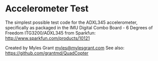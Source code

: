# Accelerometer Test 

The simplest possible test code for the ADXL345 accelerometer, specifically as packaged in the IMU Digital Combo Board - 6 Degrees of Freedom ITG3200/ADXL345 from Sparkfun: http://www.sparkfun.com/products/10121
  
Created by Myles Grant <myles@mylesgrant.com>
See also: https://github.com/grantmd/QuadCopter
